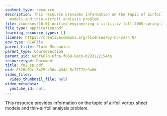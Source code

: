 ```yaml
---
content_type: resource
description: This resource provides information on the topic of airfoil vortex sheet
  models and thin-airfoil analysis problem.
file: /courses/16-01-unified-engineering-i-ii-iii-iv-fall-2005-spring-2006/8526c02c3425c38a434d5c77172c9a6d_f02_sp.pdf
file_type: application/pdf
learning_resource_types: []
license: https://creativecommons.org/licenses/by-nc-sa/4.0/
ocw_type: OCWFile
parent_title: Fluid Mechanics
parent_type: CourseSection
parent_uid: 6a5f667b-6fca-f068-0ec8-b203122154de
resourcetype: Document
title: f02_sp.pdf
uid: 8526c02c-3425-c38a-434d-5c77172c9a6d
video_files:
  video_thumbnail_file: null
video_metadata:
  youtube_id: null
---
```

This resource provides information on the topic of airfoil vortex sheet models and thin-airfoil analysis problem.